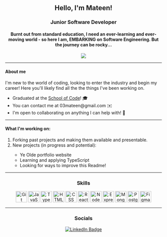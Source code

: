 <br>

<div align="center">
 <h2>Hello, I'm Mateen!</h2>
 <h3>Junior Software Developer</h3>
</div>

<div align="center">
<h4>
 Burnt out from standard education, I need an ever-learning and ever-moving world - so here I am, EMBARKING on Software Engineering. But the journey can be rocky...
</h4>

<img src="https://knowledge.wharton.upenn.edu/wp-content/uploads/2017/03/mountain-climbing.jpg" />
</div>

<hr>


#### About me

<p>I'm new to the world of coding, looking to enter the industry and begin my career! Here you'll likely find all the the things I've been working on.</p>

<ul>
  <li>Graduated at the <a href="https://www.schoolofcode.co.uk/">School of Code</a>! 🎓</li>
  <li>You can contact me at 03mateen@gmail.com ✉️</li>
  <li>I'm open to collaborating on anything I can help with! 🤝</li>
</ul>

<hr>

#### What I'm working on:

<ol>
  <li>Forking past projects and making them available and presentable.</li>
  <li>New projects (in progress and potential):</li>
    <ul>
      <li>Ye Olde portfolio website</li>
      <li>Learning and applying TypeScript</li>
      <li>Looking for ways to improve this Readme!</li>
    </il>
</ol>

<hr>

<div align="center">
 <h3>Skills</h3>
</div>

<p align="center">
<a href="https://git-scm.com/" target="_blank" rel="noreferrer"><img src="https://raw.githubusercontent.com/danielcranney/readme-generator/main/public/icons/skills/git-colored.svg" width="36" height="36" alt="Git" /></a>
<a href="https://developer.mozilla.org/en-US/docs/Web/JavaScript" target="_blank" rel="noreferrer"><img src="https://raw.githubusercontent.com/danielcranney/readme-generator/main/public/icons/skills/javascript-colored.svg" width="36" height="36" alt="JavaScript" /></a>
<a href="https://www.typescriptlang.org/" target="_blank" rel="noreferrer"><img src="https://raw.githubusercontent.com/danielcranney/readme-generator/main/public/icons/skills/typescript-colored.svg" width="36" height="36" alt="TypeScript" /></a>
<a href="https://developer.mozilla.org/en-US/docs/Glossary/HTML5" target="_blank" rel="noreferrer"><img src="https://raw.githubusercontent.com/danielcranney/readme-generator/main/public/icons/skills/html5-colored.svg" width="36" height="36" alt="HTML5" /></a>
<a href="https://developer.mozilla.org/en-US/docs/Web/CSS" target="_blank" rel="noreferrer"><img src="https://raw.githubusercontent.com/danielcranney/readme-generator/main/public/icons/skills/css3-colored.svg" width="36" height="36" alt="CSS" /></a>
<a href="https://reactjs.org/" target="_blank" rel="noreferrer"><img src="https://raw.githubusercontent.com/danielcranney/readme-generator/main/public/icons/skills/react-colored.svg" width="36" height="36" alt="React" /></a>
<a href="https://nodejs.org/en/" target="_blank" rel="noreferrer"><img src="https://raw.githubusercontent.com/danielcranney/readme-generator/main/public/icons/skills/nodejs-colored.svg" width="36" height="36" alt="NodeJS" /></a>
<a href="https://expressjs.com/" target="_blank" rel="noreferrer"><img src="https://raw.githubusercontent.com/danielcranney/readme-generator/main/public/icons/skills/express-colored.svg" width="36" height="36" alt="Express" /></a>
<a href="https://www.mongodb.com/" target="_blank" rel="noreferrer"><img src="https://raw.githubusercontent.com/danielcranney/readme-generator/main/public/icons/skills/mongodb-colored.svg" width="36" height="36" alt="MongoDB" /></a>
<a href="https://www.postgresql.org/" target="_blank" rel="noreferrer"><img src="https://raw.githubusercontent.com/danielcranney/readme-generator/main/public/icons/skills/postgresql-colored.svg" width="36" height="36" alt="PostgreSQL" /></a>
<a href="https://www.figma.com/" target="_blank" rel="noreferrer"><img src="https://raw.githubusercontent.com/danielcranney/readme-generator/main/public/icons/skills/figma-colored.svg" width="36" height="36" alt="Figma" /></a>
</p>

<hr>

<div align="center">
 <h3>Socials</h3>
</div>

<div align="center">
  <a href="https://www.linkedin.com/in/mateen-qureshi-msq/" target="_blank">
    <img src="https://img.shields.io/badge/LinkedIn-blue?style=for-the-badge&logo=linkedin&logoColor=white" alt="LinkedIn Badge"/>
  </a>
</div>
